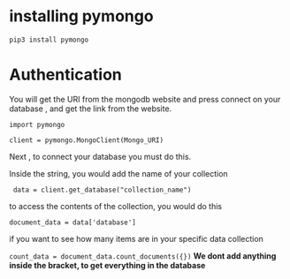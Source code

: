 # installing pymongo


`pip3 install pymongo`



# Authentication 
 You will get the URI from the mongodb website and press connect on your database , and get the link from the website.

```
import pymongo

client = pymongo.MongoClient(Mongo_URI)
```

Next , to connect your database you must do this.

Inside the string, you would add the name of your collection


` data = client.get_database("collection_name")`

to access the contents of the collection, you would do this

`document_data = data['database']`

if you want to see how many items are in your specific data collection

`count_data = document_data.count_documents({})`
**We dont add anything inside the bracket, to get everything in the database**